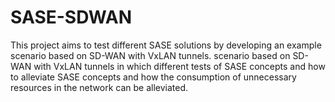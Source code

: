 # SASE-SDWAN
This project aims to test different SASE solutions by developing an example scenario based on SD-WAN with VxLAN tunnels. scenario based on SD-WAN with VxLAN tunnels in which different tests of SASE concepts and how to alleviate SASE concepts and how the consumption of unnecessary resources in the network can be alleviated.

